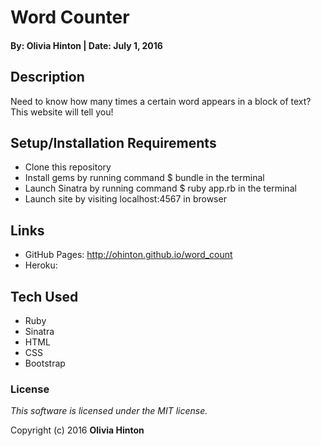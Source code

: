 # Word Counter

#### By: Olivia Hinton | Date: July 1, 2016

## Description

Need to know how many times a certain word appears in a block of text? This website will tell you!

## Setup/Installation Requirements

* Clone this repository
* Install gems by running command $ bundle in the terminal
* Launch Sinatra by running command $ ruby app.rb in the terminal
* Launch site by visiting localhost:4567 in browser

## Links

* GitHub Pages: http://ohinton.github.io/word_count
* Heroku:

## Tech Used

* Ruby
* Sinatra
* HTML
* CSS
* Bootstrap

### License

*This software is licensed under the MIT license.*

Copyright (c) 2016 **Olivia Hinton**
